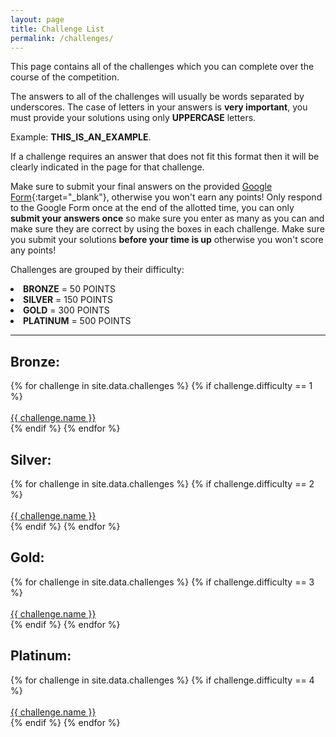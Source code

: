 ```yaml
---
layout: page
title: Challenge List
permalink: /challenges/
---
```


This page contains all of the challenges which you can complete over the course
of the competition.

The answers to all of the challenges will usually be words separated by
underscores. The case of letters in your answers is **very important**, you
must provide your solutions using only **UPPERCASE** letters.

Example: **THIS_IS_AN_EXAMPLE**.

If a challenge requires an answer that does not fit this format then it will be
clearly indicated in the page for that challenge.

Make sure to submit your final answers on the provided [Google Form](https://forms.gle/RaV2nNM6jQM2UAoo9){:target="_blank"},
otherwise you won't earn any points! Only respond to the Google Form once at the end of the allotted time, you can only <strong>submit your answers once</strong> so make sure you enter as many as you can and make sure they are correct by using the boxes in each challenge. Make sure you submit your solutions <strong>before your time is up</strong> otherwise you won't score any points!

Challenges are grouped by their difficulty:
<li> <strong>BRONZE</strong> = 50 POINTS </li>
<li> <strong>SILVER</strong> = 150 POINTS  </li>
<li> <strong>GOLD</strong> = 300 POINTS  </li>
<li> <strong>PLATINUM</strong> = 500 POINTS   </li>

---

## Bronze:

<div class="item-container">
  {% for challenge in site.data.challenges %}
    {% if challenge.difficulty == 1 %}
      <div class="challenge-container">
        <br><a class="challenge-button" href="{{ challenge.link }}">{{ challenge.name }}</a>
      </div>
    {% endif %}
  {% endfor %}
</div>

## Silver:

<div class="item-container">
  {% for challenge in site.data.challenges %}
    {% if challenge.difficulty == 2 %}
      <div class="challenge-container">
        <br><a class="challenge-button" href="{{ challenge.link }}">{{ challenge.name }}</a>
      </div>
    {% endif %}
  {% endfor %}
</div>

## Gold:

<div class="item-container">
  {% for challenge in site.data.challenges %}
    {% if challenge.difficulty == 3 %}
      <div class="challenge-container">
        <br><a class="challenge-button" href="{{ challenge.link }}">{{ challenge.name }}</a>
      </div>
    {% endif %}
  {% endfor %}
</div>

## Platinum:

<div class="item-container">
  {% for challenge in site.data.challenges %}
    {% if challenge.difficulty == 4 %}
      <div class="challenge-container">
        <br><a class="challenge-button" href="{{ challenge.link }}">{{ challenge.name }}</a>
      </div>
    {% endif %}
  {% endfor %}
</div>